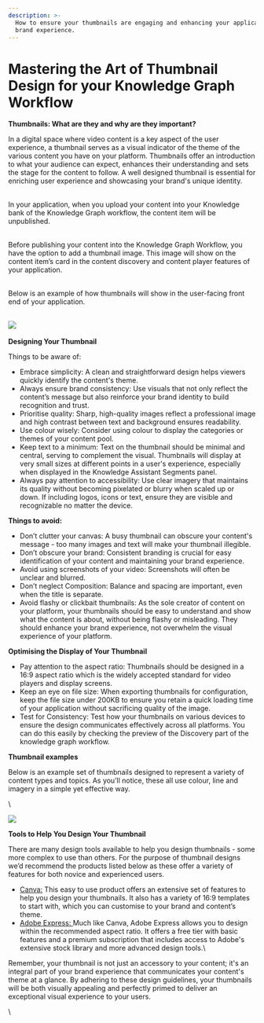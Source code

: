 ```yaml
---
description: >-
  How to ensure your thumbnails are engaging and enhancing your application's
  brand experience.
---
```


# Mastering the Art of Thumbnail Design for your Knowledge Graph Workflow

**Thumbnails: What are they and why are they important?**&#x20;

In a digital space where video content is a key aspect of the user experience, a thumbnail serves as a visual indicator of the theme of the various content you have on your platform. Thumbnails offer an introduction to what your audience can expect, enhances their understanding and sets the stage for the content to follow. A well designed thumbnail is essential for enriching user experience and showcasing your brand's unique identity.&#x20;

\
In your application, when you upload your content into your Knowledge bank of the Knowledge Graph workflow, the content item will be unpublished.&#x20;

\
Before publishing your content into the Knowledge Graph Workflow, you have the option to add a thumbnail image. This image will show on the content item’s card in the content discovery and content player features of your application.&#x20;

\
Below is an example of how thumbnails will show in the user-facing front end of your application.&#x20;

\
![](https://lh7-us.googleusercontent.com/NS08PQk\_Abday0yyCp7tCq4HywOmIIyk5iQ2svspzld\_F83E01IHGhHaiNjSOQsozlpY1NF4Cs9ZAkZlUwieYvTs97BV1aZESZ0Qbv4UEVnXKaRFl6W96Dmb9WCp\_lLrhnk9TYct3Rsmha5pM-zS1QM)\
\
**Designing Your Thumbnail**

Things to be aware of:

* Embrace simplicity: A clean and straightforward design helps viewers quickly identify the content's theme.&#x20;
* Always ensure brand consistency: Use visuals that not only reflect the content’s message but also reinforce your brand identity to build recognition and trust.
* Prioritise quality: Sharp, high-quality images reflect a professional image and  high contrast between text and background ensures readability.
* Use colour wisely: Consider using colour to display the categories or themes of your content pool.&#x20;
* Keep text to a minimum: Text on the thumbnail should be minimal and central, serving to complement the visual. Thumbnails will display at very small sizes at different points in a user's experience, especially when displayed in the Knowledge Assistant Segments panel.
* Always pay attention to accessibility: Use clear imagery that maintains its quality without becoming pixelated or blurry when scaled up or down. If including logos, icons or text, ensure they are visible and recognizable no matter the device.&#x20;



**Things to avoid:**

* Don’t clutter your canvas: A busy thumbnail can obscure your content's message - too many images and text will make your thumbnail illegible.
* Don’t obscure your brand: Consistent branding is crucial for easy identification of your content and maintaining your brand experience.
* Avoid using screenshots of your video: Screenshots will often be unclear and blurred. &#x20;
* Don’t neglect Composition: Balance and spacing are important, even when the title is separate.
* Avoid flashy or clickbait thumbnails: As the sole creator of content on your platform, your thumbnails should be easy to understand and show what the content is about, without being flashy or misleading. They should enhance your brand experience, not overwhelm the visual experience of your platform.&#x20;



**Optimising the Display of Your Thumbnail**

* Pay attention to the aspect ratio: Thumbnails should be designed in a 16:9 aspect ratio which is the widely accepted standard for video players and display screens.
* Keep an eye on file size: When exporting thumbnails for configuration, keep the file size under 200KB to ensure you retain a quick loading time of your application without sacrificing quality of the image.
* Test for Consistency: Test how your thumbnails on various devices to ensure the design communicates effectively across all platforms. You can do this easily by checking the preview of the Discovery part of the knowledge graph workflow.&#x20;



**Thumbnail examples**

Below is an example set of thumbnails designed to represent a variety of content types and topics. As you’ll notice, these all use colour, line and imagery in a simple yet effective way.&#x20;

\


![](https://lh7-us.googleusercontent.com/3UKPrSiPGa6ppSJvx4pThv1mCopChj4pON4LnHvliZh3ApmRAYRVZ2cOczf2OlYpyXubY6XqtAvSlypx4zSCZyjZDCDgeWV-X6-HfW8xtGTxjEf-ItvjRqVUmTJh8DaGN7yXJE\_EMar2B6DYiTqh5mA)

**Tools to Help You Design Your Thumbnail**

There are many design tools available to help you design thumbnails - some more complex to use than others. For the purpose of thumbnail designs we’d recommend the products listed below as these offer a variety of features for both novice and experienced users.



* [Canva:](https://www.canva.com/) This easy to use product offers an extensive set of features to help you design your thumbnails. It also has a variety of 16:9 templates to start with, which you can customise to your brand and content’s theme.&#x20;
* [Adobe Express: ](https://www.adobe.com/express/)Much like Canva, Adobe Express allows you to design within the recommended aspect ratio. It offers a free tier with basic features and a premium subscription that includes access to Adobe's extensive stock library and more advanced design tools.\


Remember, your thumbnail is not just an accessory to your content; it's an integral part of your brand experience that communicates your content's theme at a glance. By adhering to these design guidelines, your thumbnails will be both visually appealing and perfectly primed to deliver an exceptional visual experience to your users.&#x20;

\
